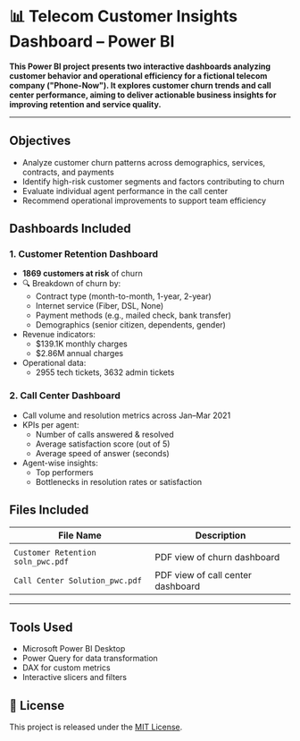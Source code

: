 # 📊 Telecom Customer Insights Dashboard – Power BI

**This Power BI project presents two interactive dashboards analyzing customer behavior and operational efficiency for a fictional telecom company ("Phone-Now"). It explores **customer churn trends** and **call center performance**, aiming to deliver actionable business insights for improving retention and service quality.**

---

## Objectives

- Analyze customer churn patterns across demographics, services, contracts, and payments
- Identify high-risk customer segments and factors contributing to churn
- Evaluate individual agent performance in the call center
- Recommend operational improvements to support team efficiency


## Dashboards Included

### 1. **Customer Retention Dashboard**

- **1869 customers at risk** of churn
- 🔍 Breakdown of churn by:
  - Contract type (month-to-month, 1-year, 2-year)
  - Internet service (Fiber, DSL, None)
  - Payment methods (e.g., mailed check, bank transfer)
  - Demographics (senior citizen, dependents, gender)
- Revenue indicators:
  - $139.1K monthly charges
  - $2.86M annual charges
- Operational data:
  - 2955 tech tickets, 3632 admin tickets

### 2. **Call Center Dashboard**

- Call volume and resolution metrics across Jan–Mar 2021
- KPIs per agent:
  - Number of calls answered & resolved
  - Average satisfaction score (out of 5)
  - Average speed of answer (seconds)
- Agent-wise insights:
  - Top performers
  - Bottlenecks in resolution rates or satisfaction


## Files Included

| File Name                              | Description                                |
|----------------------------------------|--------------------------------------------|
|   |
| `Customer Retention soln_pwc.pdf`      | PDF view of churn dashboard                |
| `Call Center Solution_pwc.pdf`         | PDF view of call center dashboard          |

---

## Tools Used

- Microsoft Power BI Desktop
- Power Query for data transformation
- DAX for custom metrics
- Interactive slicers and filters

## 📄 License

This project is released under the [MIT License](LICENSE).


